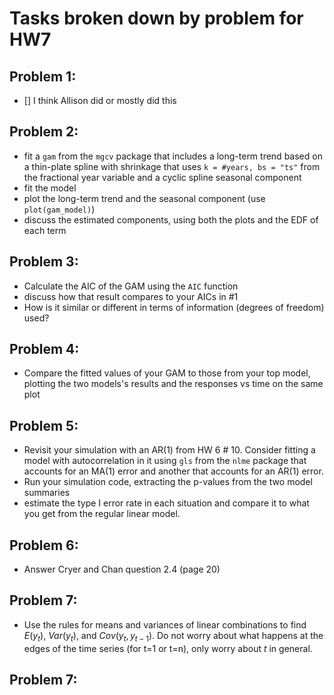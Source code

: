 Tasks broken down by problem for HW7
======================================
## Problem 1:
- [] I think Allison did or mostly did this

## Problem 2:
* fit a `gam` from the `mgcv` package that includes a long-term trend based on a thin-plate spline with shrinkage that uses `k = #years, bs = "ts"` from the fractional year variable and a cyclic spline seasonal component
* fit the model
* plot the long-term trend and the seasonal component (use `plot(gam_model)`)
* discuss the estimated components, using both the plots and the EDF of each term

## Problem 3:
* Calculate the AIC of the GAM using the `AIC` function
* discuss how that result compares to your AICs in #1
* How is it similar or different in terms of information (degrees of freedom) used?

## Problem 4:
* Compare the fitted values of your GAM to those from your top model, plotting the two models's results and the responses vs time on the same plot

## Problem 5:
* Revisit your simulation with an AR(1) from HW 6 \# 10. Consider fitting a model with autocorrelation in it using `gls` from the `nlme` package that accounts for an MA(1) error and another that accounts for an AR(1) error.
* Run your simulation code, extracting the p-values from the two model summaries
* estimate the type I error rate in each situation and compare it to what you get from the regular linear model. 

## Problem 6:
* Answer Cryer and Chan question 2.4 (page 20)

## Problem 7:
* Use the rules for means and variances of linear combinations to find $E(y_t)$, $Var(y_t)$, and $Cov(y_t,y_{t-1})$. Do not worry about what happens at the edges of the time series (for t=1 or t=n), only worry about $t$ in general. 

## Problem 7: